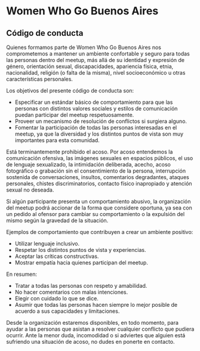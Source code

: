 # Women Who Go Buenos Aires

## Código de conducta

Quienes formamos parte de Women Who Go Buenos Aires nos comprometemos a mantener un ambiente confortable y seguro para todas las personas dentro del meetup, más allá de su identidad y expresión de género, orientación sexual, discapacidades, apariencia física, etnia, nacionalidad, religión (o falta de la misma), nivel socioeconómico u otras características personales.

Los objetivos del presente código de conducta son:
- Especificar un estándar básico de comportamiento para que las personas con distintos valores sociales y estilos de comunicación puedan participar del meetup respetuosamente.
- Proveer un mecanismo de resolución de conflictos si surgiera alguno.
- Fomentar la participación de todas las personas interesadas en el meetup, ya que la diversidad y los distintos puntos de vista son muy importantes para esta comunidad.

Está terminantemente prohibido el acoso. Por acoso entendemos la comunicación ofensiva, las imágenes sexuales en espacios públicos, el uso de lenguaje sexualizado, la intimidación deliberada, acecho, acoso fotográfico o grabación sin el consentimiento de la persona, interrupción sostenida de conversaciones, insultos, comentarios degradantes, ataques personales, chistes discriminatorios, contacto físico inapropiado y atención sexual no deseada.

Si algún participante presenta un comportamiento abusivo, la organización del meetup podrá accionar de la forma que considere oportuna, ya sea con un pedido al ofensor para cambiar su comportamiento o la expulsión del mismo según la gravedad de la situación.

Ejemplos de comportamiento que contribuyen a crear un ambiente positivo:
- Utilizar lenguaje inclusivo.
- Respetar los distintos puntos de vista y experiencias.
- Aceptar las críticas constructivas.
- Mostrar empatía hacia quienes participan del meetup.

En resumen:
- Tratar a todas las personas con respeto y amabilidad.
- No hacer comentarios con malas intenciones.
- Elegir con cuidado lo que se dice.
- Asumir que todas las personas hacen siempre lo mejor posible de acuerdo a sus capacidades y limitaciones.

Desde la organización estaremos disponibles, en todo momento, para ayudar a las personas que asistan a resolver cualquier conflicto que pudiera ocurrir. Ante la menor duda, incomodidad o si adviertes que alguien está sufriendo una situación de acoso, no dudes en ponerte en contacto.
